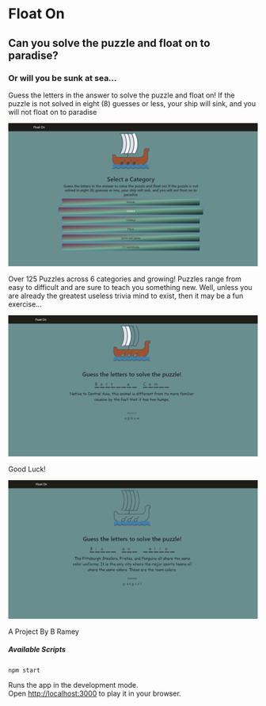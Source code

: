 # Float On

## Can you solve the puzzle and float on to paradise? 

### Or will you be sunk at sea...

Guess the letters in the answer to solve the puzzle and float on! If the puzzle 
is not solved in eight (8) guesses or less, your ship will sink, and you will not
float on to paradise

![Category Select](./public//images/game/float-on-v1-home.png)

Over 125 Puzzles across 6 categories and growing! Puzzles range from easy to 
difficult and are sure to teach you something new. Well, unless you are already
the greatest useless trivia mind to exist, then it may be a fun exercise...

![Game Play](./public//images/game/float-on-v1-gameplay.png)

Good Luck!

![Ghost Mode](./public//images/game/float-on-v1-ghost.png)

A Project By B Ramey

##### Available Scripts

`npm start`

Runs the app in the development mode.\
Open [http://localhost:3000](http://localhost:3000) to play it in your browser.